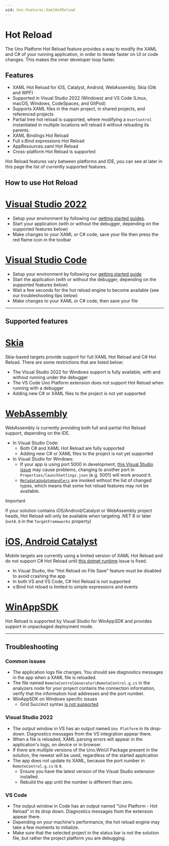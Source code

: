 ```yaml
---
uid: Uno.Features.XamlHotReload
---
```


# Hot Reload

The Uno Platform Hot Reload feature provides a way to modify the XAML and C# of your running application, in order to iterate faster on UI or code changes. This makes the inner developer loop faster.
## Features
- XAML Hot Reload for iOS, Catalyst, Android, WebAssembly, Skia (Gtk and WPF)
- Supported in Visual Studio 2022 (Windows) and VS Code (Linux, macOS, Windows, CodeSpaces, and GitPod)
- Supports XAML files in the main project, in shared projects, and referenced projects
- Partial tree hot reload is supported, where modifying a `UserControl` instantiated in multiple locations will reload it without reloading its parents.
- XAML Bindings Hot Reload
- Full x:Bind expressions Hot Reload
- AppResources.xaml Hot Reload
- Cross-platform Hot Reload is supported

Hot Reload features vary between platforms and IDE, you can see at later in this page the list of currently supported features.

## How to use Hot Reload

# [**Visual Studio 2022**](#tab/vswin)
- Setup your environment by following our [getting started guides](xref:Uno.GetStarted.vs2022).
- Start your application (with or without the debugger, depending on the supported features below)
- Make changes to your XAML or C# code, save your file then press the red flame icon in the toolbar

# [**Visual Studio Code**](#tab/vscode)
- Setup your environment by following our [getting started guide](xref:Uno.GetStarted.vscode)
- Start the application (with or without the debugger, depending on the supported features below)
- Wait a few seconds for the hot reload engine to become available (see our troubleshooting tips below)
- Make changes to your XAML or C# code, then save your file

***

## Supported features

# [**Skia**](#tab/skia)

Skia-based targets provide support for full XAML Hot Reload and C# Hot Reload. There are some restrictions that are listed below:

- The Visual Studio 2022 for Windows support is fully available, with and without running under the debugger
- The VS Code Uno Platform extension does not support Hot Reload when running with a debugger
- Adding new C# or XAML files to the project is not yet supported

# [**WebAssembly**](#tab/wasm)

WebAssembly is currently providing both full and partial Hot Reload support, depending on the IDE.

- In Visual Studio Code:
  - Both C# and XAML Hot Reload are fully supported
  - Adding new C# or XAML files to the project is not yet supported
- In Visual Studio for Windows:
  - If your app is using port 5000 in development, [this Visual Studio issue](https://developercommunity.visualstudio.com/t/BrowserLink-WebSocket-is-disconnecting-a/10500228) may cause problems, changing to another port in `Properties/launchSettings.json` (e.g. 5001) will work around it.
  - [`MetadataUpdateHandlers`](https://learn.microsoft.com/en-us/dotnet/api/system.reflection.metadata.metadataupdatehandlerattribute?view=net-7.0) are invoked without the list of changed types, which means that some hot reload features may not be available.

> [!IMPORTANT]
> If your solution contains iOS/Android/Catalyst or WebAssembly project heads, Hot Reload will only be available when targeting .NET 8 or later (`net8.0` in the `TargetFrameworks` property)

# [**iOS, Android Catalyst**](#tab/mobile)

Mobile targets are currently using a limited version of XAML Hot Reload and do not support C# Hot Reload until [this dotnet runtime](https://github.com/dotnet/runtime/issues/93860) issue is fixed.

- In Visual Studio, the "Hot Reload on File Save" feature must be disabled to avoid crashing the app
- In both VS and VS Code, C# Hot Reload is not supported
- x:Bind hot reload is limited to simple expressions and events

# [**WinAppSDK**](#tab/winappsdk)

Hot Reload is supported by Visual Studio for WinAppSDK and provides support in unpackaged deployment mode.

***

## Troubleshooting

### Common issues
- The application logs file changes. You should see diagnostics messages in the app when a XAML file is reloaded.
- The file named `RemoteControlGenerator\RemoteControl.g.cs` in the analyzers node for your project contains the connection information, verify that the information host addresses and the port number.
- WinAppSDK on Windows specific issues
    - Grid Succinct syntax [is not supported](https://github.com/microsoft/microsoft-ui-xaml/issues/7043#issuecomment-1120061686)

### Visual Studio 2022
- The output window in VS has an output named `Uno Platform` in its drop-down. Diagnostics messages from the VS integration appear there.
- When a file is reloaded, XAML parsing errors will appear in the application's logs, on device or in browser.
- If there are multiple versions of the Uno.WinUI Package present in the solution, the newest will be used, regardless of the started application
- The app does not update its XAML, because the port number in `RemoteControl.g.cs` is `0`.
    - Ensure you have the latest version of the Visual Studio extension installed.
    - Rebuild the app until the number is different than zero.

### VS Code
- The output window in Code has an output named "Uno Platform - Hot Reload" in its drop down. Diagnostics messages from the extension appear there.
- Depending on your machine's performance, the hot reload engine may take a few moments to initialize.
- Make sure that the selected project in the status bar is not the solution file, but rather the project platform you are debugging.